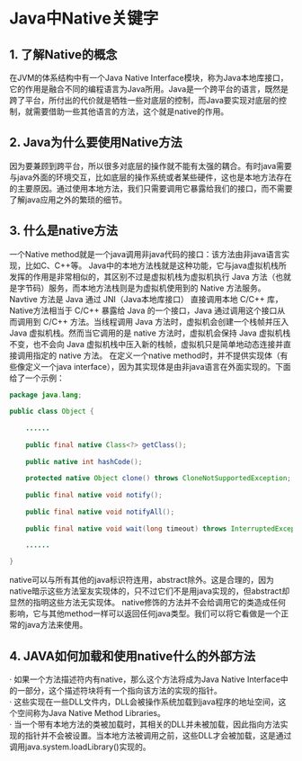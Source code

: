 # Java中Native关键字
## 1. 了解Native的概念
  在JVM的体系结构中有一个Java Native Interface模块，称为Java本地库接口，它的作用是融合不同的编程语言为Java所用。Java是一个跨平台的语言，既然是跨了平台，所付出的代价就是牺牲一些对底层的控制，而Java要实现对底层的控制，就需要借助一些其他语言的方法，这个就是native的作用。
## 2. Java为什么要使用Native方法
  因为要兼顾到跨平台，所以很多对底层的操作就不能有太强的耦合。有时java需要与java外面的环境交互，比如底层的操作系统或者某些硬件，这也是本地方法存在的主要原因。通过使用本地方法，我们只需要调用它暴露给我们的接口，而不需要了解java应用之外的繁琐的细节。
## 3. 什么是native方法 
  一个Native method就是一个java调用非java代码的接口：该方法由非java语言实现，比如C、C++等。 
   Java中的本地方法栈就是这种功能，它与java虚拟机栈所发挥的作用是非常相似的，其区别不过是虚拟机栈为虚拟机执行 Java 方法（也就是字节码）服务，而本地方法栈则是为虚拟机使用到的 Native 方法服务。  
   Navtive 方法是 Java 通过 JNI（Java本地库接口） 直接调用本地 C/C++ 库，Native方法相当于 C/C++ 暴露给 Java 的一个接口，Java 通过调用这个接口从而调用到 C/C++ 方法。当线程调用 Java 方法时，虚拟机会创建一个栈帧并压入 Java 虚拟机栈。然而当它调用的是 native 方法时，虚拟机会保持 Java 虚拟机栈不变，也不会向 Java 虚拟机栈中压入新的栈帧，虚拟机只是简单地动态连接并直接调用指定的 native 方法。
   在定义一个native method时，并不提供实现体（有些像定义一个java interface），因为其实现体是由非java语言在外面实现的。下面给了一个示例：
```java
package java.lang;
 
public class Object { 
    
    ......
    
    public final native Class<?> getClass(); 
    
    public native int hashCode(); 
    
    protected native Object clone() throws CloneNotSupportedException; 
    
    public final native void notify(); 
    
    public final native void notifyAll(); 
    
    public final native void wait(long timeout) throws InterruptedException; 

    ......
 
} 
```
 native可以与所有其他的java标识符连用，abstract除外。这是合理的，因为native暗示这些方法室友实现体的，只不过它们不是用java实现的，但abstract却显然的指明这些方法无实现体。
 native修饰的方法并不会给调用它的类造成任何影响，它与其他method一样可以返回任何java类型。我们可以将它看做是一个正常的java方法来使用。
  
## 4. JAVA如何加载和使用native什么的外部方法
· 如果一个方法描述符内有native，那么这个方法将成为Java Native Interface中的一部分，这个描述符块将有一个指向该方法的实现的指针。  
· 这些实现在一些DLL文件内，DLL会被操作系统加载到java程序的地址空间，这个空间称为Java Native Method Libraries。  
· 当一个带有本地方法的类被加载时，其相关的DLL并未被加载，因此指向方法实现的指针并不会被设置。当本地方法被调用之前，这些DLL才会被加载，这是通过调用java.system.loadLibrary()实现的。
